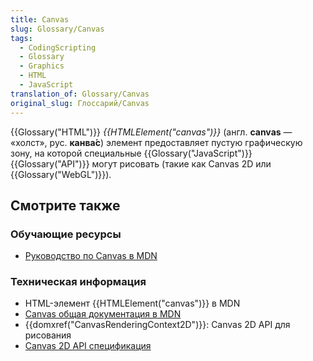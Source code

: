 ```yaml
---
title: Canvas
slug: Glossary/Canvas
tags:
  - CodingScripting
  - Glossary
  - Graphics
  - HTML
  - JavaScript
translation_of: Glossary/Canvas
original_slug: Глоссарий/Canvas
---
```


{{Glossary("HTML")}} _{{HTMLElement("canvas")}}_ (англ. **canvas** — «холст», рус. **канва́с**) элемент предоставляет пустую графическую зону, на которой специальные {{Glossary("JavaScript")}} {{Glossary("API")}} могут рисовать (такие как Canvas 2D или {{Glossary("WebGL")}}).

## Смотрите также

### Обучающие ресурсы

- [Руководство по Canvas в MDN](/ru/docs/Web/Guide/HTML/Canvas_tutorial)

### Техническая информация

- HTML-элемент {{HTMLElement("canvas")}} в MDN
- [Canvas общая документация в MDN](/ru/docs/HTML/Canvas)
- {{domxref("CanvasRenderingContext2D")}}: Canvas 2D API для рисования
- [Canvas 2D API спецификация](http://www.w3.org/TR/2dcontext/)
